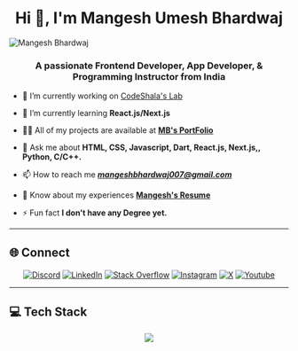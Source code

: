 <h1 align="center">Hi 👋, I'm Mangesh Umesh Bhardwaj</h1>

![Mangesh Bhardwaj](https://komarev.com/ghpvc/?username=angesh636&color=1fbfff&style=plastic)

<h3 align="center">A passionate Frontend Developer, App Developer, & Programming Instructor from India</h3>

- 🔭 I’m currently working on [CodeShala's Lab](sgdfb)

- 🌱 I’m currently learning **React.js/Next.js**

- 👨‍💻 All of my projects are available at **[MB's PortFolio](mangesh636.github.io)**

- 💬 Ask me about **HTML, CSS, Javascript, Dart, React.js, Next.js,, Python, C/C++.**

- 📫 How to reach me **_<mangeshbhardwaj007@gmail.com>_**

- 📄 Know about my experiences **[Mangesh's Resume](jfbdgbdfj)**

- ⚡ Fun fact **I don't have any Degree yet.**

---

## 🌐 Connect

<p align="center">
<!-- <a href="https://twitter.com/mangeshsunny636" target="blank"><img align="center" src="https://img.shields.io/badge/Behance-1769ff?logo=behance&logoColor=white" alt="Twitter" /></a> -->
<a href="https://linkedin.com/in/mangesh2002" target="blank"><img align="center" src="https://img.shields.io/badge/Discord-%237289DA.svg?logo=discord&logoColor=white" alt="Discord"/></a>
<a href="https://linkedin.com/in/mangesh2002" target="blank"><img align="center" src="https://img.shields.io/badge/LinkedIn-%230077B5.svg?logo=linkedin&logoColor=white" alt="LinkedIn"/></a>
<a href="https://linkedin.com/in/mangesh2002" target="blank"><img align="center" src="https://img.shields.io/badge/-Stackoverflow-FE7A16?logo=stack-overflow&logoColor=white" alt="Stack Overflow"/></a>
<a href="https://instagram.com/codeshala_official" target="blank"><img align="center" src="https://img.shields.io/badge/Instagram-%23E4405F.svg?logo=Instagram&logoColor=white" alt="Instagram"/></a>
<a href="https://twitter.com/mangeshsunny636" target="blank"><img align="center" src="https://img.shields.io/badge/Twitter-%231DA1F2.svg?logo=Twitter&logoColor=white" alt="X"/></a>
<a href="https://www.youtube.com/@codeshala_official" target="blank"><img align="center" src="https://img.shields.io/badge/YouTube-%23FF0000.svg?logo=YouTube&logoColor=white" alt="Youtube"/>
</a>
</p>

---

## 💻 Tech Stack

<p align="center">
<a href="#">
    <img src="https://skillicons.dev/icons?i=androidstudio,appwrite,astro,bootstrap,c,cs,cpp,cmake,css,dart,django,express,figma,firebase,flutter,codepen,gcp,gradle,git,github,html,java,js,idea,nuxtjs,jquery,kotlin,md,materialui,mongodb,mysql,nextjs,nodejs,php,postgres,postman,prisma,py,react,redux,sass,sqlite,styledcomponents,supabase,svg,tailwind,ts,vite&theme=light&perline=12" />
</a>
</p>
